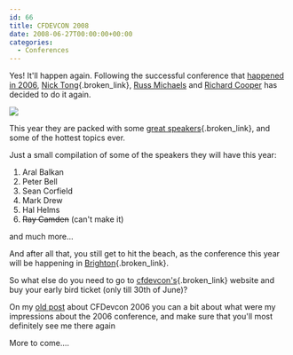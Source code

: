 ```yaml
---
id: 66
title: CFDEVCON 2008
date: 2008-06-27T00:00:00+00:00
categories:
  - Conferences
---
```

Yes! It'll happen again. Following the successful conference that [happened in 2006](http://www.placona.co.uk/), [Nick Tong](http://www.coldfusioncommunity.org/profile/nicktong){.broken_link}, [Russ Michaels](http://www.michaels.me.uk/) and [Richard Cooper](http://propertyowl.co.uk/) has decided to do it again.

![](http://www.cfdevcon.com/images/cfdevcon-attending.gif)

This year they are packed with some [great speakers](http://www.cfdevcon.com/speakers.cfm){.broken_link}, and some of the hottest topics ever.

Just a small compilation of some of the speakers they will have this year:

  1. Aral Balkan
  2. Peter Bell
  3. Sean Corfield
  4. Mark Drew
  5. Hal Helms
  6. <strike>Ray Camden</strike> (can't make it)

and much more...

And after all that, you still get to hit the beach, as the conference this year will be happening in [Brighton](http://www.cfdevcon.com/venue.cfm){.broken_link}.

So what else do you need to go to [cfdevcon's](http://www.cfdevcon.com/){.broken_link} website and buy your early bird ticket (only till 30th of June)?

On my [old post](http://www.placona.co.uk/) about CFDevcon 2006 you can a bit about what were my impressions about the 2006 conference, and make sure that you'll most definitely see me there again

More to come....
